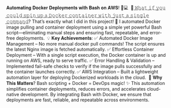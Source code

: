 𝐀𝐮𝐭𝐨𝐦𝐚𝐭𝐢𝐧𝐠 𝐃𝐨𝐜𝐤𝐞𝐫 𝐃𝐞𝐩𝐥𝐨𝐲𝐦𝐞𝐧𝐭𝐬 𝐰𝐢𝐭𝐡 𝐁𝐚𝐬𝐡 𝐨𝐧 𝐀𝐖𝐒! 🐳💻⁣
⁣
🔹 ̲𝚆̲̲𝚑̲̲𝚊̲̲𝚝̲ ̲𝚒̲̲𝚏̲ ̲𝚢̲̲𝚘̲̲𝚞̲ ̲𝚌̲̲𝚘̲̲𝚞̲̲𝚕̲̲𝚍̲ ̲𝚜̲̲𝚙̲̲𝚒̲̲𝚗̲ ̲𝚞̲̲𝚙̲ ̲𝚊̲ ̲𝙳̲̲𝚘̲̲𝚌̲̲𝚔̲̲𝚎̲̲𝚛̲ ̲𝚌̲̲𝚘̲̲𝚗̲̲𝚝̲̲𝚊̲̲𝚒̲̲𝚗̲̲𝚎̲̲𝚛̲ ̲𝚠̲̲𝚒̲̲𝚝̲̲𝚑̲ ̲𝚓̲̲𝚞̲̲𝚜̲̲𝚝̲ ̲𝚊̲ ̲𝚜̲̲𝚒̲̲𝚗̲̲𝚐̲̲𝚕̲̲𝚎̲ ̲𝚌̲̲𝚘̲̲𝚖̲̲𝚖̲̲𝚊̲̲𝚗̲̲𝚍̲? That’s exactly what I did in this project! 🚀 I automated Docker image pulling and container deployment using a simple yet powerful Bash script—eliminating manual steps and ensuring fast, repeatable, and error-free deployments.⁣
⁣
💡 𝐊𝐞𝐲 𝐀𝐜𝐡𝐢𝐞𝐯𝐞𝐦𝐞𝐧𝐭𝐬:⁣
✅ Automated Docker Image Management – No more manual docker pull commands! The script ensures the latest Nginx image is fetched automatically.⁣
✅ Effortless Container Deployment – With a single script execution, the Docker container is up and running on AWS, ready to serve traffic.⁣
✅ Error Handling & Validation – Implemented fail-safe checks to verify if the image pulls successfully and the container launches correctly.⁣
✅ AWS Integration – Built a lightweight automation layer for deploying Dockerized workloads in the cloud.⁣
⁣
📌 𝐖𝐡𝐲 𝐓𝐡𝐢𝐬 𝐌𝐚𝐭𝐭𝐞𝐫𝐬?⁣
Bash scripting + Docker = DevOps magic! ✨ This automation simplifies container deployments, reduces errors, and accelerates cloud-native development. By integrating Bash with Docker, we ensure that deployments are fast, reliable, and repeatable across environments.⁣
